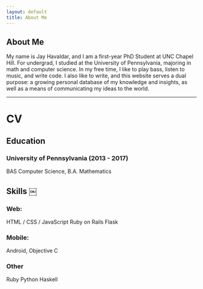```yaml
---
layout: default
title: About Me
---
```

## About Me

My name is Jay Havaldar, and I am a first-year PhD Student at UNC Chapel Hill. For undergrad, I studied at the University of Pennsylvania, majoring in math and computer science. In my free time, I like to play bass, listen to music, and write code. I also like to write, and this website serves a dual purpose: a growing personal database of my knowledge and insights, as well as a means of communicating my ideas to the world.

---
# CV

## Education
### University of Pennsylvania (2013 - 2017)
 BAS Computer Science, B.A. Mathematics

## Skills ￼
### Web:
HTML / CSS / JavaScript
Ruby on Rails
Flask

### Mobile:
Android, Objective C

### Other
Ruby
Python
Haskell
